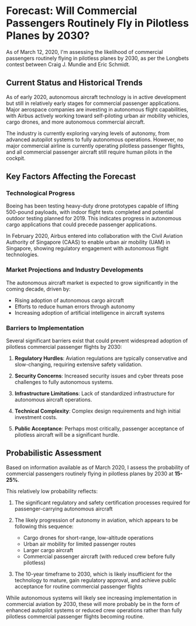 # Forecast: Will Commercial Passengers Routinely Fly in Pilotless Planes by 2030?

As of March 12, 2020, I'm assessing the likelihood of commercial passengers routinely flying in pilotless planes by 2030, as per the Longbets contest between Craig J. Mundie and Eric Schmidt.

## Current Status and Historical Trends

As of early 2020, autonomous aircraft technology is in active development but still in relatively early stages for commercial passenger applications. Major aerospace companies are investing in autonomous flight capabilities, with Airbus actively working toward self-piloting urban air mobility vehicles, cargo drones, and more autonomous commercial aircraft.

The industry is currently exploring varying levels of autonomy, from advanced autopilot systems to fully autonomous operations. However, no major commercial airline is currently operating pilotless passenger flights, and all commercial passenger aircraft still require human pilots in the cockpit.

## Key Factors Affecting the Forecast

### Technological Progress

Boeing has been testing heavy-duty drone prototypes capable of lifting 500-pound payloads, with indoor flight tests completed and potential outdoor testing planned for 2019. This indicates progress in autonomous cargo applications that could precede passenger applications.

In February 2020, Airbus entered into collaboration with the Civil Aviation Authority of Singapore (CAAS) to enable urban air mobility (UAM) in Singapore, showing regulatory engagement with autonomous flight technologies.

### Market Projections and Industry Developments

The autonomous aircraft market is expected to grow significantly in the coming decade, driven by:
- Rising adoption of autonomous cargo aircraft
- Efforts to reduce human errors through autonomy
- Increasing adoption of artificial intelligence in aircraft systems

### Barriers to Implementation

Several significant barriers exist that could prevent widespread adoption of pilotless commercial passenger flights by 2030:

1. **Regulatory Hurdles**: Aviation regulations are typically conservative and slow-changing, requiring extensive safety validation.

2. **Security Concerns**: Increased security issues and cyber threats pose challenges to fully autonomous systems.

3. **Infrastructure Limitations**: Lack of standardized infrastructure for autonomous aircraft operations.

4. **Technical Complexity**: Complex design requirements and high initial investment costs.

5. **Public Acceptance**: Perhaps most critically, passenger acceptance of pilotless aircraft will be a significant hurdle.

## Probabilistic Assessment

Based on information available as of March 2020, I assess the probability of commercial passengers routinely flying in pilotless planes by 2030 at **15-25%**.

This relatively low probability reflects:

1. The significant regulatory and safety certification processes required for passenger-carrying autonomous aircraft

2. The likely progression of autonomy in aviation, which appears to be following this sequence:
   - Cargo drones for short-range, low-altitude operations
   - Urban air mobility for limited passenger routes
   - Larger cargo aircraft
   - Commercial passenger aircraft (with reduced crew before fully pilotless)

3. The 10-year timeframe to 2030, which is likely insufficient for the technology to mature, gain regulatory approval, and achieve public acceptance for routine commercial passenger flights

While autonomous systems will likely see increasing implementation in commercial aviation by 2030, these will more probably be in the form of enhanced autopilot systems or reduced crew operations rather than fully pilotless commercial passenger flights becoming routine.